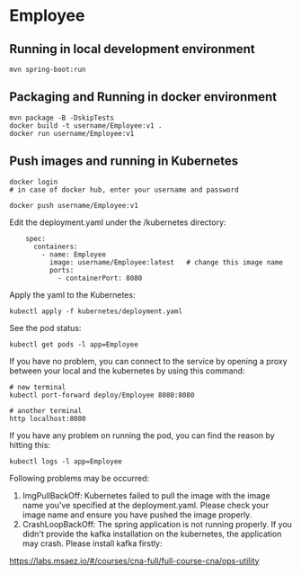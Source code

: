 # Employee

## Running in local development environment

```
mvn spring-boot:run
```

## Packaging and Running in docker environment

```
mvn package -B -DskipTests
docker build -t username/Employee:v1 .
docker run username/Employee:v1
```

## Push images and running in Kubernetes

```
docker login 
# in case of docker hub, enter your username and password

docker push username/Employee:v1
```

Edit the deployment.yaml under the /kubernetes directory:
```
    spec:
      containers:
        - name: Employee
          image: username/Employee:latest   # change this image name
          ports:
            - containerPort: 8080

```

Apply the yaml to the Kubernetes:
```
kubectl apply -f kubernetes/deployment.yaml
```

See the pod status:
```
kubectl get pods -l app=Employee
```

If you have no problem, you can connect to the service by opening a proxy between your local and the kubernetes by using this command:
```
# new terminal
kubectl port-forward deploy/Employee 8080:8080

# another terminal
http localhost:8080
```

If you have any problem on running the pod, you can find the reason by hitting this:
```
kubectl logs -l app=Employee
```

Following problems may be occurred:

1. ImgPullBackOff:  Kubernetes failed to pull the image with the image name you've specified at the deployment.yaml. Please check your image name and ensure you have pushed the image properly.
1. CrashLoopBackOff: The spring application is not running properly. If you didn't provide the kafka installation on the kubernetes, the application may crash. Please install kafka firstly:

https://labs.msaez.io/#/courses/cna-full/full-course-cna/ops-utility

